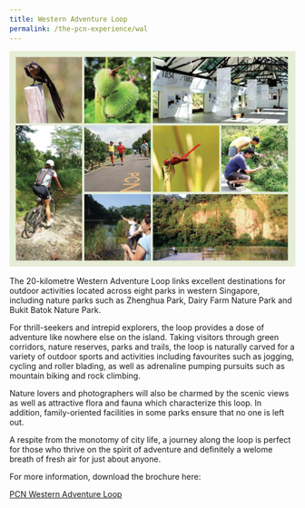 ```yaml
---
title: Western Adventure Loop
permalink: /the-pcn-experience/wal
---
```

![Alt text for image on Isomer site](/images/WAL%20Images-01.png)

The 20-kilometre Western Adventure Loop links excellent destinations for outdoor activities located across eight parks in western Singapore, including nature parks such as Zhenghua Park, Dairy Farm Nature Park and Bukit Batok Nature Park.

For thrill-seekers and intrepid explorers, the loop provides a dose of adventure like nowhere else on the island. Taking visitors through green corridors, nature reserves, parks and trails, the loop is naturally carved for a variety of outdoor sports and activities including favourites such as jogging, cycling and roller blading, as well as adrenaline pumping pursuits such as mountain biking and rock climbing.

Nature lovers and photographers will also be charmed by the scenic views as well as attractive flora and fauna which characterize this loop. In addition, family-oriented facilities in some parks ensure that no one is left out.

A respite from the monotomy of city life, a journey along the loop is perfect for those who thrive on the spirit of adventure and definitely a welome breath of fresh air for just about anyone.

For more information, download the brochure here:

[PCN Western Adventure Loop](/files/PCN%20WAL%20Brochure.pdf)